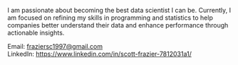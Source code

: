 I am passionate about becoming the best data scientist I can be. Currently, I am focused on refining my skills in programming and statistics to help companies better understand their data and enhance performance through actionable insights.

Email: fraziersc1997@gmail.com<br>
LinkedIn: https://www.linkedin.com/in/scott-frazier-7812031a1/

